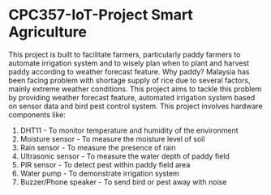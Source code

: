 # CPC357-IoT-Project Smart Agriculture
This project is built to facilitate farmers, particularly paddy farmers to automate irrigation system and to wisely plan when to plant and harvest paddy according to weather forecast feature. Why paddy? Malaysia has been facing problem with shortage supply of rice due to several factors, mainly extreme weather conditions. This project aims to tackle this problem by providing weather forecast feature, automated irrigation system based on sensor data and bird pest control system.
This project involves hardware components like:
  1. DHT11 - To monitor temperature and humidity of the environment
  2. Moisture sensor - To measure the moisture level of soil
  3. Rain sensor - To measure the presence of rain
  4. Ultrasonic sensor - To measure the water depth of paddy field
  5. PIR sensor - To detect pest within paddy field area
  6. Water pump - To demonstrate irrigation system
  7. Buzzer/Phone speaker - To send bird or pest away with noise
